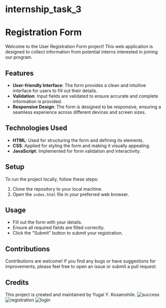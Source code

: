 # internship_task_3
# Registration Form

Welcome to the User Registration Form project! This web application is designed to collect information from potential interns interested in joining our program. 

## Features
- **User-friendly Interface**: The form provides a clean and intuitive interface for users to fill out their details.
- **Validation**: Input fields are validated to ensure accurate and complete information is provided.
- **Responsive Design**: The form is designed to be responsive, ensuring a seamless experience across different devices and screen sizes.

## Technologies Used
- **HTML**: Used for structuring the form and defining its elements.
- **CSS**: Applied for styling the form and making it visually appealing.
- **JavaScript**: Implemented for form validation and interactivity.

## Setup
To run the project locally, follow these steps:
1. Clone the repository to your local machine.
2. Open the `index.html` file in your preferred web browser.

## Usage
- Fill out the form with your details.
- Ensure all required fields are filled correctly.
- Click the "Submit" button to submit your registration.

## Contributions
Contributions are welcome! If you find any bugs or have suggestions for improvements, please feel free to open an issue or submit a pull request.

## Credits
This project is created and maintained by Yugal Y. Kosamshile.
![success](https://github.com/Yugal-kosamshile/internship_task_3/assets/140834062/a9e1d684-d175-4b4d-babe-ab364b9b484d)
![registration](https://github.com/Yugal-kosamshile/internship_task_3/assets/140834062/e30552b8-f2e8-4f6d-bb6c-f4e3dacafdb9)
![login](https://github.com/Yugal-kosamshile/internship_task_3/assets/140834062/6b769c10-785a-482a-8344-370d57cbd179)
